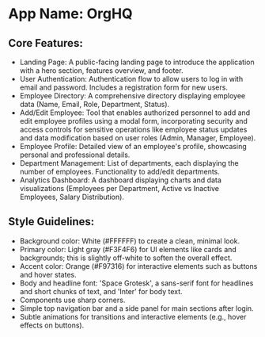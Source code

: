# **App Name**: OrgHQ

## Core Features:

- Landing Page: A public-facing landing page to introduce the application with a hero section, features overview, and footer.
- User Authentication: Authentication flow to allow users to log in with email and password. Includes a registration form for new users.
- Employee Directory: A comprehensive directory displaying employee data (Name, Email, Role, Department, Status).
- Add/Edit Employee: Tool that enables authorized personnel to add and edit employee profiles using a modal form, incorporating security and access controls for sensitive operations like employee status updates and data modification based on user roles (Admin, Manager, Employee).
- Employee Profile: Detailed view of an employee's profile, showcasing personal and professional details.
- Department Management: List of departments, each displaying the number of employees. Functionality to add/edit departments.
- Analytics Dashboard: A dashboard displaying charts and data visualizations (Employees per Department, Active vs Inactive Employees, Salary Distribution).

## Style Guidelines:

- Background color: White (#FFFFFF) to create a clean, minimal look.
- Primary color: Light gray (#F3F4F6) for UI elements like cards and backgrounds; this is slightly off-white to soften the overall effect.
- Accent color: Orange (#F97316) for interactive elements such as buttons and hover states.
- Body and headline font: 'Space Grotesk', a sans-serif font for headlines and short chunks of text, and 'Inter' for body text.
- Components use sharp corners.
- Simple top navigation bar and a side panel for main sections after login.
- Subtle animations for transitions and interactive elements (e.g., hover effects on buttons).
